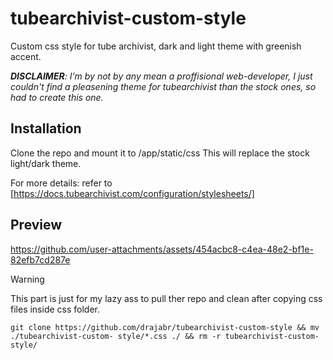 # tubearchivist-custom-style
Custom css style for tube archivist, dark and light theme with greenish accent.

***DISCLAIMER**: I'm by not by any mean a proffisional web-developer, I just couldn't find a pleasening theme for tubearchivist than the stock ones, so had to create this one.*

## Installation
Clone the repo and mount it to /app/static/css
This will replace the stock light/dark theme.

For more details: refer to [https://docs.tubearchivist.com/configuration/stylesheets/]

## Preview


https://github.com/user-attachments/assets/454acbc8-c4ea-48e2-bf1e-82efb7cd287e





> [!WARNING]
>  This part is just for my lazy ass to pull ther repo and clean after copying css files inside css folder.
> 
> `git clone https://github.com/drajabr/tubearchivist-custom-style && mv ./tubearchivist-custom-
style/*.css ./ && rm -r tubearchivist-custom-style/`
